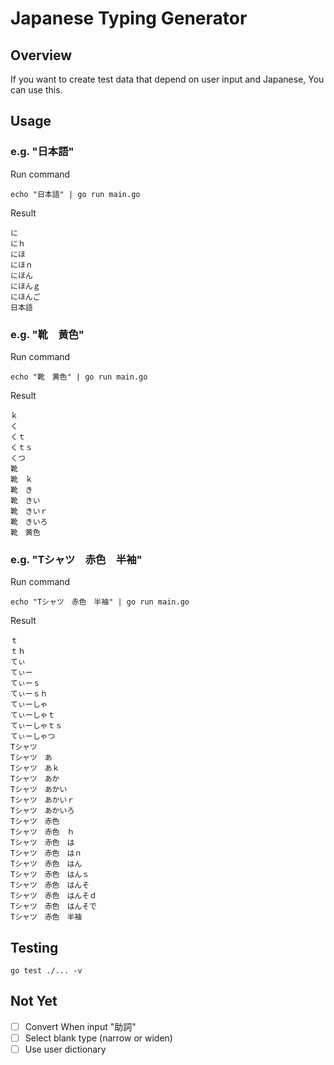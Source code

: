 Japanese Typing Generator
====================================

Overview
------------------------------------

If you want to create test data that depend on user input and Japanese, You can use this.


Usage
------------------------------------

### e.g. "日本語"

Run command

```
echo "日本語" | go run main.go
```

Result

```
に
にｈ
にほ
にほｎ
にほん
にほんｇ
にほんご
日本語
```


### e.g. "靴　黄色"

Run command

```
echo "靴　黄色" | go run main.go
```

Result

```
ｋ
く
くｔ
くｔｓ
くつ
靴
靴　ｋ
靴　き
靴　きい
靴　きいｒ
靴　きいろ
靴　黄色
```

### e.g. "Tシャツ　赤色　半袖"

Run command

```
echo "Tシャツ　赤色　半袖" | go run main.go
```

Result

```
ｔ
ｔｈ
てぃ
てぃー
てぃーｓ
てぃーｓｈ
てぃーしゃ
てぃーしゃｔ
てぃーしゃｔｓ
てぃーしゃつ
Tシャツ
Tシャツ　あ
Tシャツ　あｋ
Tシャツ　あか
Tシャツ　あかい
Tシャツ　あかいｒ
Tシャツ　あかいろ
Tシャツ　赤色
Tシャツ　赤色　ｈ
Tシャツ　赤色　は
Tシャツ　赤色　はｎ
Tシャツ　赤色　はん
Tシャツ　赤色　はんｓ
Tシャツ　赤色　はんそ
Tシャツ　赤色　はんそｄ
Tシャツ　赤色　はんそで
Tシャツ　赤色　半袖
```


Testing
----------------------------------------

```
go test ./... -v
```

Not Yet
----------------------------------------

- [ ] Convert When input "助詞"
- [ ] Select blank type (narrow or widen)
- [ ] Use user dictionary
